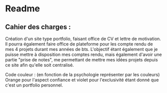# Readme


## Cahier des charges :

Création d'un site type portfolio, faisant office de CV et lettre de motivation. Il pourra également faire office de plateforme pour les compte rendu de mes 4 projets durant mes années de bts. L'objectif étant également que je puisse mettre à disposition mes comptes rendu, mais également d'avoir une partie "prise de notes", me permettant de mettre mes idées projets depuis ce site afin qu'elle soit centralisé.

Code couleur : (en fonction de la psychologie représenter par les couleurs) Orange pour l'aspect confiance et violet pour l'exclusivité étant donné que c'est un portfolio personnel. 

